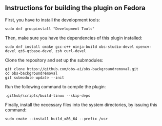 ## Instructions for building the plugin on Fedora

First, you have to install the development tools:
```
sudo dnf groupinstall "Development Tools"
```

Then, make sure you have the dependencies of this plugin installed:

```
sudo dnf install cmake gcc-c++ ninja-build obs-studio-devel opencv-devel qt6-qtbase-devel zsh curl-devel
```

Clone the repository and set up the submodules:
```
git clone https://github.com/obs-ai/obs-backgroundremoval.git
cd obs-backgroundremoval
git submodule update --init
```

Run the following command to compile the plugin:  
```
.github/scripts/build-linux --skip-deps
```

Finally, install the necessary files into the system directories, by issuing this command:
```
sudo cmake --install build_x86_64 --prefix /usr
```
